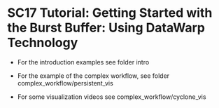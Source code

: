 # SC17 Tutorial: Getting Started with the Burst Buffer: Using DataWarp Technology

* For the introduction examples see folder intro

* For the example of the complex workflow, see folder complex_workflow/persistent_vis

* For some visualization videos see complex_workflow/cyclone_vis

